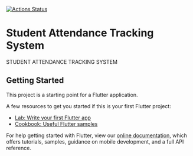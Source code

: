 [![Actions Status](https://github.com/Attendance-System-G14/SATS-Frontend/workflows/Android%20CI/badge.svg)](https://github.com/Attendance-System-G14/SATS-Frontend/actions)
# Student Attendance Tracking System

STUDENT ATTENDANCE TRACKING SYSTEM
## Getting Started

This project is a starting point for a Flutter application.

A few resources to get you started if this is your first Flutter project:

- [Lab: Write your first Flutter app](https://flutter.dev/docs/get-started/codelab)
- [Cookbook: Useful Flutter samples](https://flutter.dev/docs/cookbook)

For help getting started with Flutter, view our
[online documentation](https://flutter.dev/docs), which offers tutorials,
samples, guidance on mobile development, and a full API reference.
